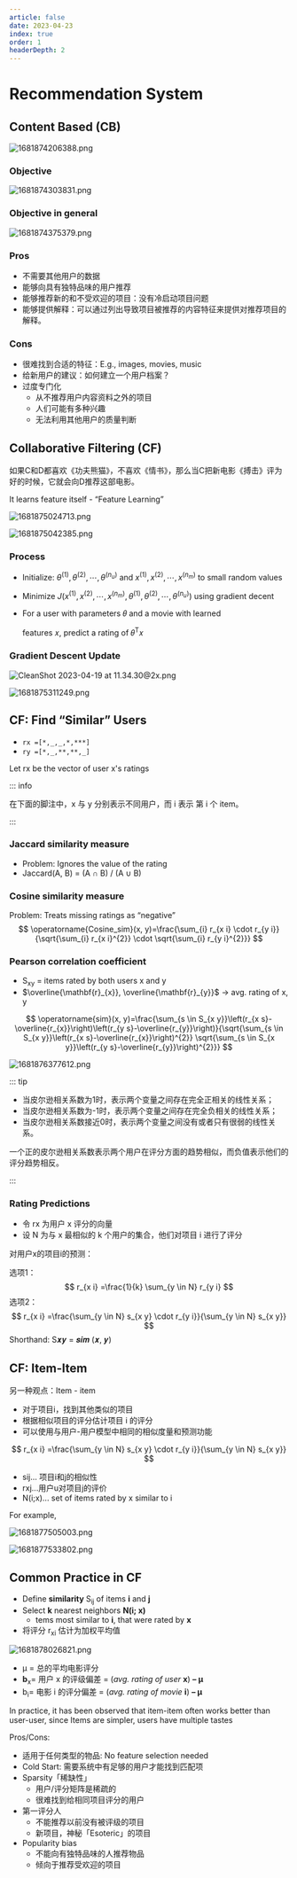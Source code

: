 ```yaml
---
article: false
date: 2023-04-23
index: true
order: 1
headerDepth: 2
---
```


# Recommendation System

## Content Based (CB)

![1681874206388.png](https://pic.hanjiaming.com.cn/2023/04/19/cbfbeefb1b020.png)

### Objective

![1681874303831.png](https://pic.hanjiaming.com.cn/2023/04/19/4c18f6dba776d.png)

### Objective in general

![1681874375379.png](https://pic.hanjiaming.com.cn/2023/04/19/f38627aad51f4.png)

### Pros

- 不需要其他用户的数据
- 能够向具有独特品味的用户推荐
- 能够推荐新的和不受欢迎的项目：没有冷启动项目问题
- 能够提供解释：可以通过列出导致项目被推荐的内容特征来提供对推荐项目的解释。

### Cons

- 很难找到合适的特征：E.g., images, movies, music
- 给新用户的建议：如何建立一个用户档案？
- 过度专门化
  - 从不推荐用户内容资料之外的项目
  - 人们可能有多种兴趣
  - 无法利用其他用户的质量判断

## Collaborative Filtering (CF)

如果C和D都喜欢《功夫熊猫》，不喜欢《情书》，那么当C把新电影《搏击》评为好的时候，它就会向D推荐这部电影。

It learns feature itself - “Feature Learning”

![1681875024713.png](https://pic.hanjiaming.com.cn/2023/04/19/1c3e3e1e075f0.png)

![1681875042385.png](https://pic.hanjiaming.com.cn/2023/04/19/8636b427d0bc2.png)

### Process

- Initialize: $\theta^{(1)}, \theta^{(2)}, \cdots, \theta^{\left(n_{u}\right)} \text { and } x^{(1)}, x^{(2)}, \cdots, x^{\left(n_{m}\right)}$ to small random values

- Minimize $J\left(x^{(1)}, x^{(2)}, \cdots, x^{\left(n_{m}\right)}, \theta^{(1)}, \theta^{(2)}, \cdots, \theta^{\left(n_{u}\right)}\right)$ using gradient decent

- For a user with parameters 𝜃 and a movie with learned

  features 𝑥, predict a rating of 𝜃<sup>T</sup>𝑥

### Gradient Descent Update

![CleanShot 2023-04-19 at 11.34.30@2x.png](https://pic.hanjiaming.com.cn/2023/04/19/483484250ae1a.png)

![1681875311249.png](https://pic.hanjiaming.com.cn/2023/04/19/16847b52362d4.png)

## CF: Find “Similar” Users

- `rx =[*,_,_,*,***]`
- `ry =[*,_,**,**,_]`

Let rx be the vector of user x's ratings

::: info

在下面的脚注中，x 与 y 分别表示不同用户，而 i 表示 第 i 个 item。

:::

### Jaccard similarity measure

- Problem: Ignores the value of the rating
- Jaccard(A, B) = (A ∩ B) / (A ∪ B)

### Cosine similarity measure

Problem: Treats missing ratings as “negative”
$$
\operatorname{Cosine_sim}(x, y)=\frac{\sum_{i} r_{x i} \cdot r_{y i}}{\sqrt{\sum_{i} r_{x i}^{2}} \cdot \sqrt{\sum_{i} r_{y i}^{2}}}
$$

### Pearson correlation coefficient

- S<sub>xy</sub> = items rated by both users x and y
- $\overline{\mathbf{r}_{x}}, \overline{\mathbf{r}_{y}}$  -> avg. rating of x, y

$$
\operatorname{sim}(x, y)=\frac{\sum_{s \in S_{x y}}\left(r_{x s}-\overline{r_{x}}\right)\left(r_{y s}-\overline{r_{y}}\right)}{\sqrt{\sum_{s \in S_{x y}}\left(r_{x s}-\overline{r_{x}}\right)^{2}} \sqrt{\sum_{s \in S_{x y}}\left(r_{y s}-\overline{r_{y}}\right)^{2}}}
$$

![1681876377612.png](https://pic.hanjiaming.com.cn/2023/04/19/5f8de7764881d.png)

::: tip

- 当皮尔逊相关系数为1时，表示两个变量之间存在完全正相关的线性关系；
- 当皮尔逊相关系数为-1时，表示两个变量之间存在完全负相关的线性关系；
- 当皮尔逊相关系数接近0时，表示两个变量之间没有或者只有很弱的线性关系。

一个正的皮尔逊相关系数表示两个用户在评分方面的趋势相似，而负值表示他们的评分趋势相反。

:::

### Rating Predictions

- 令 rx 为用户 x 评分的向量
- 设 N 为与 x 最相似的 k 个用户的集合，他们对项目 i 进行了评分

对用户x的项目i的预测：

选项1：
$$
r_{x i} =\frac{1}{k} \sum_{y \in N} r_{y i}
$$
选项2：
$$
r_{x i}  =\frac{\sum_{y \in N} s_{x y} \cdot r_{y i}}{\sum_{y \in N} s_{x y}}
$$
Shorthand: S𝒙𝒚 = 𝒔𝒊𝒎 (𝒙, 𝒚)

## CF: Item-Item

另一种观点：Item - item

- 对于项目i，找到其他类似的项目
- 根据相似项目的评分估计项目 i 的评分
- 可以使用与用户-用户模型中相同的相似度量和预测功能

$$
r_{x i}  =\frac{\sum_{y \in N} s_{x y} \cdot r_{y i}}{\sum_{y \in N} s_{x y}}
$$

- sij... 项目i和j的相似性
- rxj...用户u对项目j的评价
- N(i;x)... set of items rated by x similar to i

For example,

![1681877505003.png](https://pic.hanjiaming.com.cn/2023/04/19/5680ac1469c99.png)

![1681877533802.png](https://pic.hanjiaming.com.cn/2023/04/19/97cf50ca868be.png)

## Common Practice in CF

- Define **similarity** S<sub>ij</sub> of items **i** and **j**
- Select **k** nearest neighbors **N(i; x)**
  - tems most similar to **i**, that were rated by **x**
- 将评分 r<sub>xi</sub> 估计为加权平均值

![1681878026821.png](https://pic.hanjiaming.com.cn/2023/04/19/bf1cd9f3d5914.png)

- μ = 总的平均电影评分
- **b**<sub>x</sub>= 用户 x 的评级偏差 =  (*avg. rating of user* **x**) **– μ**
- b<sub>i</sub>= 电影 i 的评分偏差 =  (*avg. rating of movie* **i**) **– μ**

In practice, it has been observed that item-item often works better than user-user, since Items are simpler, users have multiple tastes

Pros/Cons:

- 适用于任何类型的物品: No feature selection needed
- Cold Start: 需要系统中有足够的用户才能找到匹配项
- Sparsity「稀缺性」
  - 用户/评分矩阵是稀疏的
  - 很难找到给相同项目评分的用户
- 第一评分人
  - 不能推荐以前没有被评级的项目
  - 新项目，神秘「Esoteric」的项目
- Popularity bias
  - 不能向有独特品味的人推荐物品
  - 倾向于推荐受欢迎的项目

